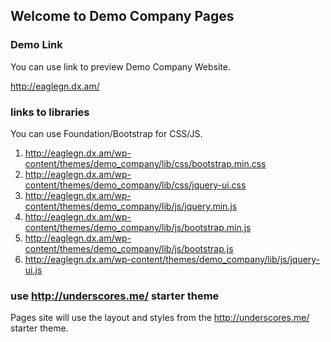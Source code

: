 ## Welcome to Demo Company Pages

### Demo Link
 
You can use link to preview Demo Company Website.

http://eaglegn.dx.am/


### links to libraries

You can use Foundation/Bootstrap for CSS/JS.


1. http://eaglegn.dx.am/wp-content/themes/demo_company/lib/css/bootstrap.min.css
2. http://eaglegn.dx.am/wp-content/themes/demo_company/lib/css/jquery-ui.css
3. http://eaglegn.dx.am/wp-content/themes/demo_company/lib/js/jquery.min.js
4. http://eaglegn.dx.am/wp-content/themes/demo_company/lib/js/bootstrap.min.js
5. http://eaglegn.dx.am/wp-content/themes/demo_company/lib/js/bootstrap.js
6. http://eaglegn.dx.am/wp-content/themes/demo_company/lib/js/jquery-ui.js


### use http://underscores.me/ starter theme

Pages site will use the layout and styles from the http://underscores.me/ starter theme.
